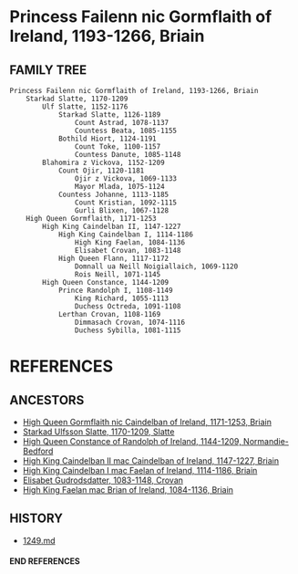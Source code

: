 # Princess Failenn nic Gormflaith of Ireland, 1193-1266, Briain

## FAMILY TREE 
```
Princess Failenn nic Gormflaith of Ireland, 1193-1266, Briain
	Starkad Slatte, 1170-1209
		Ulf Slatte, 1152-1176
			Starkad Slatte, 1126-1189
				Count Astrad, 1078-1137
				Countess Beata, 1085-1155
			Bothild Hiort, 1124-1191
				Count Toke, 1100-1157
				Countess Danute, 1085-1148
		Blahomira z Vickova, 1152-1209
			Count Ojir, 1120-1181
				Ojir z Vickova, 1069-1133
				Mayor Mlada, 1075-1124
			Countess Johanne, 1113-1185
				Count Kristian, 1092-1115
				Gurli Blixen, 1067-1128
	High Queen Gormflaith, 1171-1253
		High King Caindelban II, 1147-1227
			High King Caindelban I, 1114-1186
				High King Faelan, 1084-1136
				Elisabet Crovan, 1083-1148
			High Queen Flann, 1117-1172
				Domnall ua Neill Noigiallaich, 1069-1120
				Rois Neill, 1071-1145
		High Queen Constance, 1144-1209
			Prince Randolph I, 1108-1149
				King Richard, 1055-1113
				Duchess Octreda, 1091-1108
			Lerthan Crovan, 1108-1169
				Dimmasach Crovan, 1074-1116
				Duchess Sybilla, 1081-1115
```


# REFERENCES

## ANCESTORS
* [High Queen Gormflaith nic Caindelban of Ireland, 1171-1253, Briain](gormflaith_nic_caindelban_1171.md)
* [Starkad Ulfsson Slatte, 1170-1209, Slatte](starkad_ulfsson_1170.md)
* [High Queen Constance of Randolph of Ireland, 1144-1209, Normandie-Bedford](constance_randolph_1144.md)
* [High King Caindelban II mac Caindelban of Ireland, 1147-1227, Briain](caindelban_ii_mac_caindelban_1147.md)
* [High King Caindelban I mac Faelan of Ireland, 1114-1186, Briain](caindelban_i_mac_faelan_1114.md)
* [Elisabet Gudrodsdatter, 1083-1148, Crovan](elisabet_gudrodsdatter_1083.md)
* [High King Faelan mac Brian of Ireland, 1084-1136, Briain](faelan_mac_brian_1084.md)

## HISTORY
* [1249.md](../h/1249.md)
#### END REFERENCES